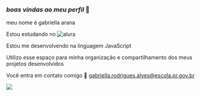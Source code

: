 ### _boas vindas ao meu perfil_ 💋

meu nome é gabriella arana

Estou estudando no ![alura](https://alura.com.br)

Estou me desenvolvendo na linguagem JavaScript

Utilizo esse espaço para minha organização e compartilhamento dos meus projetos desenvolvidos 

Você entra em contato comigo 📧
gabriella.rodrigues.alves@escola.pr.gov.br

![](https://tenor.com/pt-BR/view/sourfolk-taylor-swift-gif-23536284)
